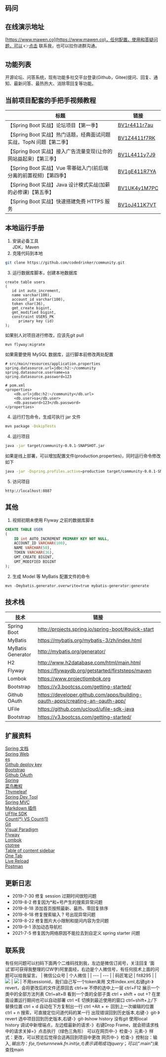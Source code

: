 ## 码问

## 在线演示地址
[https://www.mawen.co](https://www.mawen.co)，任何配置、使用和答疑问题，可以 👉[点击](#联系我) 联系我，也可以拉你进群沟通。

## 功能列表  
开源论坛、问答系统，现有功能多社交平台登录(Github，Gitee)提问、回复、通知、最新问答、最热热大、消除零回复等功能。

## 当前项目配套的手把手视频教程
|  标题   |  链接   |
| --- | --- |
|  【Spring Boot 实战】论坛项目【第一季】   |  [BV1r4411r7au](https://www.bilibili.com/video/BV1r4411r7au)  |
|  【Spring Boot 实战】热门话题，经典面试问题实战，TopN 问题【第二季】|  [BV1Z4411f7RK](https://www.bilibili.com/video/BV1Z4411f7RK)  |
|  【Spring Boot 实战】接入广告流量变现(让你的网站益起来)【第三季】  | [BV1L4411y7J9](https://www.bilibili.com/video/BV1L4411y7J9)  |
|  【Spring Boot 实战】Vue 零基础入门(前后端分离的前置视频)【第四季】  |   [BV1gE411R7YA](https://www.bilibili.com/video/BV1gE411R7YA) |
|  【Spring Boot 实战】Java 设计模式实战(加薪的必修课)【第五季】  |   [BV1UK4y1M7PC](https://www.bilibili.com/video/BV1UK4y1M7PC) |
|  【Spring Boot 实战】快速搭建免费 HTTPS 服务  |   [BV1oJ411K7VT](https://www.bilibili.com/video/BV1oJ411K7VT)  |

## 本地运行手册
1. 安装必备工具  
JDK，Maven
2. 克隆代码到本地
```sh
git clone https://github.com/codedrinker/community.git
````
3. 运行数据库脚本，创建本地数据库
```mysql
create table users
(
   id int auto_increment,
   name varchar(100),
   account_id varchar(100),
   token char(36),
   gmt_create bigint,
   gmt_modified bigint,
   constraint USERS_PK
      primary key (id)
);
```
如果别人对项目进行修改，应该先git pull
```sh
mvn flyway:migrate
```
如果需要使用 MySQL 数据库，运行脚本前修改两处配置
```
# src/main/resources/application.properties 
spring.datasource.url=jdbc:h2:~/community
spring.datasource.username=sa
spring.datasource.password=123
```
```
# pom.xml
<properties>
    <db.url>jdbc:h2:~/community</db.url>
    <db.user>sa</db.user>
    <db.password>123</db.password>
</properties>
```
4. 运行打包命令，生成可执行 jar 文件
```sh
mvn package -DskipTests
```
4. 运行项目  
```sh
java -jar target/community-0.0.1-SNAPSHOT.jar
```
如果是线上部署，可以增加配置文件(production.properties)，同时运行命令修改如下
```sh
java -jar -Dspring.profiles.active=production target/community-0.0.1-SNAPSHOT.jar
```
5. 访问项目
```
http://localhost:8887
```

## 其他
1. 视频初期未使用 Flyway 之前的数据库脚本
```sql
CREATE TABLE USER
(
    ID int AUTO_INCREMENT PRIMARY KEY NOT NULL,
    ACCOUNT_ID VARCHAR(100),
    NAME VARCHAR(50),
    TOKEN VARCHAR(36),
    GMT_CREATE BIGINT,
    GMT_MODIFIED BIGINT
);
```
2. 生成 Model 等 MyBatis 配置文件的命令
```
mvn -Dmybatis.generator.overwrite=true mybatis-generator:generate
```


## 技术栈
|  技术   |  链接   |
| --- | --- |
|  Spring Boot   |  http://projects.spring.io/spring-boot/#quick-start   |
|   MyBatis  |  https://mybatis.org/mybatis-3/zh/index.html   |
|   MyBatis Generator  |  http://mybatis.org/generator/   |
|   H2  |   http://www.h2database.com/html/main.html  |
|   Flyway  |   https://flywaydb.org/getstarted/firststeps/maven  |
|Lombok| https://www.projectlombok.org |
|Bootstrap|https://v3.bootcss.com/getting-started/|
|Github OAuth|https://developer.github.com/apps/building-oauth-apps/creating-an-oauth-app/|
|UFile|https://github.com/ucloud/ufile-sdk-java|
|Bootstrap|https://v3.bootcss.com/getting-started/|

## 扩展资料
[Spring 文档](https://spring.io/guides)    
[Spring Web](https://spring.io/guides/gs/serving-web-content/)   
[es](https://elasticsearch.cn/explore)    
[Github deploy key](https://developer.github.com/v3/guides/managing-deploy-keys/#deploy-keys)    
[Bootstrap](https://v3.bootcss.com/getting-started/)    
[Github OAuth](https://developer.github.com/apps/building-oauth-apps/creating-an-oauth-app/)    
[Spring](https://docs.spring.io/spring-boot/docs/2.0.0.RC1/reference/htmlsingle/#boot-features-embedded-database-support)    
[菜鸟教程](https://www.runoob.com/mysql/mysql-insert-query.html)    
[Thymeleaf](https://www.thymeleaf.org/doc/tutorials/3.0/usingthymeleaf.html#setting-attribute-values)    
[Spring Dev Tool](https://docs.spring.io/spring-boot/docs/2.0.0.RC1/reference/htmlsingle/#using-boot-devtools)  
[Spring MVC](https://docs.spring.io/spring/docs/5.0.3.RELEASE/spring-framework-reference/web.html#mvc-handlermapping-interceptor)  
[Markdown 插件](http://editor.md.ipandao.com/)   
[UFfile SDK](https://github.com/ucloud/ufile-sdk-java)  
[Count(*) VS Count(1)](https://mp.weixin.qq.com/s/Rwpke4BHu7Fz7KOpE2d3Lw)  
[Git](https://git-scm.com/download)   
[Visual Paradigm](https://www.visual-paradigm.com)    
[Flyway](https://flywaydb.org/getstarted/firststeps/maven)  
[Lombok](https://www.projectlombok.org)    
[ctotree](https://www.octotree.io/)   
[Table of content sidebar](https://chrome.google.com/webstore/detail/table-of-contents-sidebar/ohohkfheangmbedkgechjkmbepeikkej)    
[One Tab](https://chrome.google.com/webstore/detail/chphlpgkkbolifaimnlloiipkdnihall)    
[Live Reload](https://chrome.google.com/webstore/detail/livereload/jnihajbhpnppcggbcgedagnkighmdlei/related)  
[Postman](https://chrome.google.com/webstore/detail/coohjcphdfgbiolnekdpbcijmhambjff)

## 更新日志
- 2019-7-30 修复 session 过期时间很短问题   
- 2019-8-2 修复因为*和+号产生的搜索异常问题  
- 2019-8-18 添加首页按照最新、最热、零回复排序  
- 2019-8-18 修复搜索输入 ? 号出现异常问题
- 2019-8-22 修复图片大小限制和提问内容为空问题
- 2019-9-1 添加动态导航栏  
- 2021-7-5 修复因为网络原因不能拉去到自定义 spring starter 问题

## 联系我
有任何问题可以扫码下面两个二维码找到我，左边是微信订阅号，关注回复 ‘面试’即可获得我整理的(2W字)阿里面经，右边是个人微信号，有任何技术上面的问题可以给我留言。
|  微信公众号   |  个人微信   |
| --- | --- |
|  码匠笔记  |  fit8295 |
|  ![](https://mawen-cdn.cn-bj.ufileos.com/wxdyh-qr.jpeg?iopcmd=thumbnail&type=1&scale=50)   |   ![](http://mawen-cdn.cn-bj.ufileos.com/wechat.jpeg?iopcmd=thumbnail&type=1&scale=50)  |
不用sessionid，我们自己写一个token来用
文件index.xml,右键git-》revert，会将更改后的文件还原回去
ctrl+w 不停的选中上一层
ctrl+F12 展示一个类中的全部方法列表
Ctrl+alt+B 看到一个类的全部子类
ctrl + shift + out +? 在里面设置运行期间也可以自动部署
ctrl +E 切换到最近使用的窗口
ctrl+shift+上/下 替换位置
ctrl + d 自动在下方复制出一行
ctrl +Alt + <- 回到上一次编辑的位置
ctrl + n 搜索，可直接定位问道代码的某一行
出现错误回到历史版本,右键-》git-》revert
选中项目回到历史版本,右键-》git-》show history
    没有git 使用local history
调试中新增端点，左边框最新的请求-》右键Drop Frame，就会把请求栈中的请求关掉=》点击执行（绿色三角形）
可以在网页中-》检查-》元素-》样式：更改，可以预览后觉得合适再回到项目中更改
网页中-》检查-》控制台：输入$,输出为：ƒ (e,t){return new k.fn.init(e,t)} 表示调用成功jquery；
    可以$(".main")来查找main

